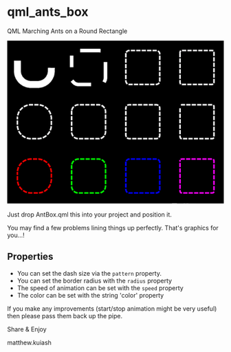 # qml_ants_box
QML Marching Ants on a Round Rectangle

![Demonstation Image](/demo.png)

Just drop AntBox.qml this into your project and position it.

You may find a few problems lining things up perfectly. That's graphics for you...!

## Properties

* You can set the dash size via the ``pattern`` property.
* You can set the border radius with the ``radius`` property
* The speed of animation can be set with the ``speed`` property
* The color can be set with the string 'color' property

If you make any improvements (start/stop animation might be very useful) then please pass them back up the pipe.

Share & Enjoy

matthew.kuiash
